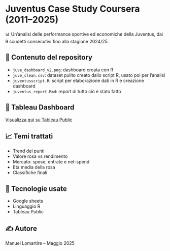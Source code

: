 
# Juventus Case Study Coursera (2011–2025)

📊 Un’analisi delle performance sportive ed economiche della Juventus, dai 9 scudetti consecutivi fino alla stagione 2024/25.

## 📁 Contenuto del repository

- `juve_dashboard_v2.png`: dashboard creata con R
- `juve_clean.csv`: dataset pulito creato dallo script R, usato poi per l’analisi
- `juventusscript.R`: script per elaborazione dati in R e creazione dashboard
- `juventus_report.Rmd`: report di tutto ciò è stato fatto
## 🔗 Tableau Dashboard

[Visualizza qui su Tableau Public](https://public.tableau.com/app/profile/manuel.lomartire/viz/Juventus2011-2025/Dashboard2#1)

## 📈 Temi trattati

- Trend dei punti
- Valore rosa vs rendimento
- Mercato: spese, entrate e net-spend
- Età media della rosa
- Classifiche finali

## 🧪 Tecnologie usate
- Google sheets
- Linguaggio R 
- Tableau Public

## ✍️ Autore

Manuel Lomartire – Maggio 2025

